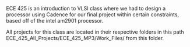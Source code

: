 ECE 425 is an introduction to VLSI class where we had to design a processor using Cadence
for our final project within certain constraints, based off of the intel am2901 processor. 

All projects for this class are located in their respective folders in this path ECE_425_All_Projects/ECE_425_MP3/Work_Files/ from this folder.
